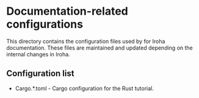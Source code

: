 # Documentation-related configurations

This directory contains the configuration files used by for Iroha documentation.
These files are maintained and updated depending on the internal changes in Iroha.

## Configuration list

* Cargo.*.toml - Cargo configuration for the Rust tutorial.